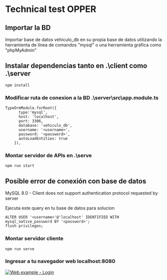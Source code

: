 # Technical test OPPER

## Importar la BD 

Importar base de datos vehiculo_db en su propia base de datos utilizando la herramienta de línea de comandos "mysql" o una herramienta gráfica como "phpMyAdmin"

## Instalar dependencias tanto en .\client como .\server
```
npm install
```

### Modificar ruta de conexion a la BD .\server\src\app.module.ts
```
TypeOrmModule.forRoot({
      type:'mysql',
      host: 'localhost',
      port: 3306,
      database: 'vehiculo_db',
      username: '<username>',
      password: '<password>',
      autoLoadEntities: true
    }),
```

### Montar servidor de APIs en .\serve
```
npm run start
```

## Posible error de conexión con base de datos 

MySQL 8.0 - Client does not support authentication protocol requested by server

Ejecuta este query en tu base de datos para solucion

```
ALTER USER '<username>'@'localhost' IDENTIFIED WITH mysql_native_password BY '<password>';
flush privileges;
```

### Montar servidor cliente
```
npm run serve 
```

### Ingresar a tu navegador web localhost:8080
[![Web example - Login](https://i.postimg.cc/15k4nwLT/IG3x5z-J-Imgur.png)](https://postimg.cc/xcP9BJjy)

